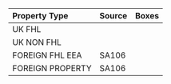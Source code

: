| Property Type                    | Source | Boxes           |
|:--------------------------------|:-------|:----------------|
| UK FHL                          |        |                 |
| UK NON FHL                      |        |                 |
| FOREIGN FHL EEA                 | SA106  |                 |
| FOREIGN PROPERTY                | SA106  |                 |